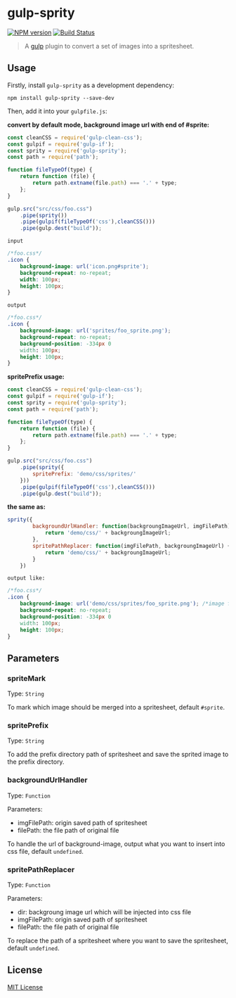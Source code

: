 # gulp-sprity

[![NPM version](https://img.shields.io/npm/v/gulp-sprity.svg?style=flat)](https://www.npmjs.com/package/gulp-sprity)
[![Build Status](https://secure.travis-ci.org/Dijason/gulp-sprity.svg?branch=master)](http://travis-ci.org/Dijason/gulp-sprity)

> A [gulp](https://github.com/gulpjs/gulp) plugin to convert a set of images into a spritesheet.

## Usage

Firstly, install `gulp-sprity` as a development dependency:

```shell
npm install gulp-sprity --save-dev
```

Then, add it into your `gulpfile.js`:

**convert by default mode, background image url with end of #sprite:**

```javascript
const cleanCSS = require('gulp-clean-css');
const gulpif = require('gulp-if');
const sprity = require('gulp-sprity');
const path = require('path');

function fileTypeOf(type) {
    return function (file) {
        return path.extname(file.path) === '.' + type;
    };
}

gulp.src("src/css/foo.css")
    .pipe(sprity())
    .pipe(gulpif(fileTypeOf('css'),cleanCSS()))
    .pipe(gulp.dest("build"));
```

`input`

```css
/*foo.css*/
.icon {
    background-image: url('icon.png#sprite');
    background-repeat: no-repeat;
    width: 100px;
    height: 100px;
}
```

`output`

```css
/*foo.css*/
.icon {
    background-image: url('sprites/foo_sprite.png');
    background-repeat: no-repeat;
    background-position: -334px 0
    width: 100px;
    height: 100px;
}
```

**spritePrefix usage:**

```javascript
const cleanCSS = require('gulp-clean-css');
const gulpif = require('gulp-if');
const sprity = require('gulp-sprity');
const path = require('path');

function fileTypeOf(type) {
    return function (file) {
        return path.extname(file.path) === '.' + type;
    };
}

gulp.src("src/css/foo.css")
    .pipe(sprity({
        spritePrefix: 'demo/css/sprites/'
    }))
    .pipe(gulpif(fileTypeOf('css'),cleanCSS()))
    .pipe(gulp.dest("build"));
```

**the same as:**

```javascript
sprity({
        backgroundUrlHandler: function(backgroungImageUrl, imgFilePath) {
            return 'demo/css/' + backgroungImageUrl;
        },
        spritePathReplacer: function(imgFilePath, backgroungImageUrl) {
            return 'demo/css/' + backgroungImageUrl;
        }
    })
```

`output like:`

```css
/*foo.css*/
.icon {
    background-image: url('demo/css/sprites/foo_sprite.png'); /*image file will be saved at build/demo/css/sprites/foo_sprite.png*/
    background-repeat: no-repeat;
    background-position: -334px 0
    width: 100px;
    height: 100px;
}
```


## Parameters

### spriteMark
Type: `String`

To mark which image should be merged into a spritesheet, default `#sprite`.


### spritePrefix
Type: `String`

To add the prefix directory path of spritesheet and save the sprited image to the prefix directory.


### backgroundUrlHandler
Type: `Function`

Parameters:
* imgFilePath: origin saved path of spritesheet
* filePath: the file path of original file

To handle the url of background-image, output what you want to insert into css file, default `undefined`.


### spritePathReplacer
Type: `Function`

Parameters:
* dir: backgroung image url which will be injected into css file
* imgFilePath: origin saved path of spritesheet
* filePath: the file path of original file


To replace the path of a spritesheet where you want to save the spritesheet, default `undefined`.


## License

[MIT License](http://en.wikipedia.org/wiki/MIT_License)